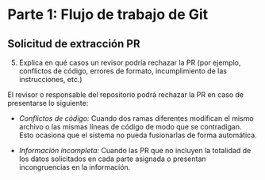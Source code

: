 # Parte 1: Flujo de trabajo de Git 

## Solicitud de extracción PR

5. Explica en qué casos un revisor podría rechazar la PR 
(por ejemplo, conflictos de código, errores de formato, 
incumplimiento de las instrucciones, etc.)

El revisor o responsable del repositorio podrá rechazar 
la PR en caso de presentarse lo siguiente: 

- *Conflictos de código:*
Cuando dos ramas diferentes modifican el mismo archivo 
o las mismas líneas de código de modo que se contradigan.
Esto ocasiona que el sistema no pueda fusionarlas de forma 
automática.

- *Información incompleta:*
Cuando las PR que no incluyen la totalidad de los
datos solicitados en cada parte asignada o presentan
incongruencias en la información.





